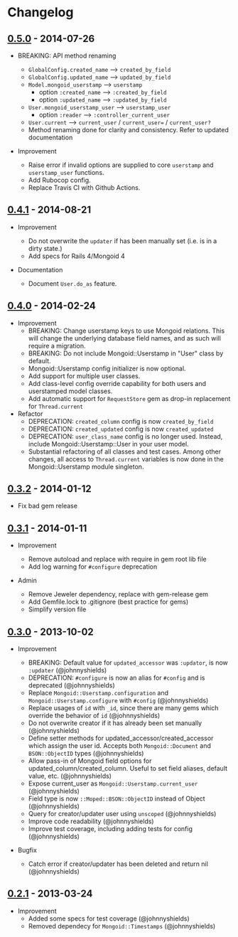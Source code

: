 # Changelog

## [0.5.0](https://github.com/tablecheck/mongoid_userstamp/releases/tag/v0.5.0) - 2014-07-26

* BREAKING: API method renaming
  * `GlobalConfig.created_name` --> `created_by_field`
  * `GlobalConfig.updated_name` --> `updated_by_field`
  * `Model.mongoid_userstamp` --> `userstamp`
    * option `:created_name` --> `:created_by_field`
    * option `:updated_name` --> `:updated_by_field`
  * `User.mongoid_userstamp_user` --> `userstamp_user`
    * option `:reader` --> `:controller_current_user`
  * `User.current` --> `current_user` / `current_user=` / `current_user?`
  * Method renaming done for clarity and consistency. Refer to updated documentation

* Improvement
  * Raise error if invalid options are supplied to core `userstamp` and `userstamp_user` functions.
  * Add Rubocop config.
  * Replace Travis CI with Github Actions.

## [0.4.1](https://github.com/tablecheck/mongoid_userstamp/releases/tag/v0.4.1) - 2014-08-21

* Improvement
  * Do not overwrite the `updater` if has been manually set (i.e. is in a dirty state.)
  * Add specs for Rails 4/Mongoid 4

* Documentation
  * Document `User.do_as` feature.


## [0.4.0](https://github.com/tablecheck/mongoid_userstamp/releases/tag/v0.4.0) - 2014-02-24

* Improvement
  * BREAKING: Change userstamp keys to use Mongoid relations. This will change the underlying database field names, and as such will require a migration.
  * BREAKING: Do not include Mongoid::Userstamp in "User" class by default.
  * Mongoid::Userstamp config initializer is now optional.
  * Add support for multiple user classes.
  * Add class-level config override capability for both users and userstamped model classes.
  * Add automatic support for `RequestStore` gem as drop-in replacement for `Thread.current`
* Refactor
  * DEPRECATION: `created_column` config is now `created_by_field`
  * DEPRECATION: `created_updated` config is now `created_updated`
  * DEPRECATION: `user_class_name` config is no longer used. Instead, include Mongoid::Userstamp::User in your user model.
  * Substantial refactoring of all classes and test cases. Among other changes, all access to `Thread.current` variables is now done in the Mongoid::Userstamp module singleton.

## [0.3.2](https://github.com/tablecheck/mongoid_userstamp/releases/tag/v0.3.2) - 2014-01-12

* Fix bad gem release

## [0.3.1](https://github.com/tablecheck/mongoid_userstamp/releases/tag/v0.3.1) - 2014-01-11

* Improvement
  * Remove autoload and replace with require in gem root lib file
  * Add log warning for `#configure` deprecation

* Admin
  * Remove Jeweler dependency, replace with gem-release gem
  * Add Gemfile.lock to .gitignore (best practice for gems)
  * Simplify version file

## [0.3.0](https://github.com/tablecheck/mongoid_userstamp/releases/tag/v0.3.0) - 2013-10-02

* Improvement
  * BREAKING: Default value for `updated_accessor` was `:updator`, is now `:updater` (@johnnyshields)
  * DEPRECATION: `#configure` is now an alias for `#config` and is deprecated (@johnnyshields)
  * Replace `Mongoid::Userstamp.configuration` and `Mongoid::Userstamp.configure` with `#config` (@johnnyshields)
  * Replace usages of `id` with `_id`, since there are many gems which override the behavior of `id` (@johnnyshields)
  * Do not overwrite creator if it has already been set manually (@johnnyshields)
  * Define setter methods for updated_accessor/created_accessor which assign the user id. Accepts both `Mongoid::Document` and `BSON::ObjectID` types (@johnnyshields)
  * Allow pass-in of Mongoid field options for updated_column/created_column. Useful to set field aliases, default value, etc. (@johnnyshields)
  * Expose current_user as `Mongoid::Userstamp.current_user` (@johnnyshields)
  * Field type is now `::Moped::BSON::ObjectID` instead of Object (@johnnyshields)
  * Query for creator/updater user using `unscoped` (@johnnyshields)
  * Improve code readability (@johnnyshields)
  * Improve test coverage, including adding tests for config (@johnnyshields)

* Bugfix
  * Catch error if creator/updater has been deleted and return nil (@johnnyshields)

## [0.2.1](https://github.com/tablecheck/mongoid_userstamp/releases/tag/v0.2.1) - 2013-03-24

* Improvement
  * Added some specs for test coverage (@johnnyshields)
  * Removed dependecy for `Mongoid::Timestamps` (@johnnyshields)
